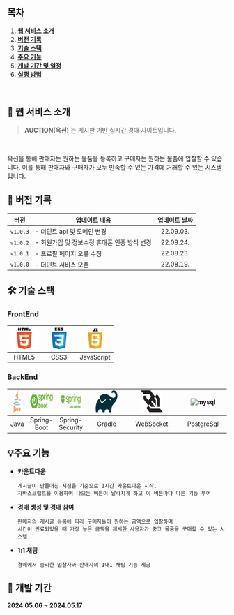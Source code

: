 
## 목차

1. [**웹 서비스 소개**](#1)
2. [**버전 기록**](#2)
3. [**기술 스택**](#3)
4. [**주요 기능**](#4)
5. [**개발 기간 및 일정**](#5)
6. [**실행 방법**](#6)

<br />

<div id="1"></div>

## 📖 웹 서비스 소개

> **AUCTION(옥션)** 는 게시판 기반 실시간 경매 사이트입니다.

<br />  

옥션을 통해 판매자는 원하는 물품을 등록하고
구매자는 원하는 물품에 입찰할 수 있습니다.
이를 통해 판매자와 구매자가 모두 만족할 수 있는 가격에 거래할 수 있는 시스템입니다.



<div id="2"></div>

## 👷 버전 기록

|   버전   | <div align="center">업데이트 내용</div>      | 업데이트 날짜 |
| :------: | :------------------------------------------- | :-----------: |
| `v1.0.3` | - 더민트 api 및 도메인 변경                  |   22.09.03.   |
| `v1.0.2` | - 회원가입 및 정보수정 휴대폰 인증 방식 변경 |   22.08.24.   |
| `v1.0.1` | - 프로필 페이지 오류 수정                    |   22.08.23.   |
| `v1.0.0` | - 더민트 서비스 오픈                         |   22.08.19.   |

<div id="3"></div>

## 🛠 기술 스택 

### FrontEnd

| <div align="center"><img src="README.assets/html.svg" alt="HTML5" width="50px" height="50px" /> </div> | <div align="center"><img src="README.assets/css.svg" alt="CSS3" width="50px" height="50px" /></div> | <div align="center"><img src="README.assets/js.png" alt="JavaScript" width="50px" height="50px" /></div> |
| :----------------------------------------------------------------------------------------------------: | :-------------------------------------------------------------------------------------------------: | :------------------------------------------------------------------------------------------------------: |
|                                     &nbsp;&nbsp;HTML5&nbsp;&nbsp;                                      |                        &nbsp;&nbsp;&nbsp;&nbsp;CSS3&nbsp;&nbsp;&nbsp;&nbsp;                         |                                                JavaScript                                                |


### BackEnd

| <div align="center"><img src="README.assets/java.svg" alt="java" width="50px" height="50px" /> </div> | <div align="center"><img src="README.assets/springboot.png" alt="springboot" width="100px" height="50px" /> </div> | <div align="center"><img src="README.assets/springsecurity.png" alt="springsecurity" width="100px" height="50px" /></div> | <div align="center"><img src="README.assets/gradle.png" alt="gradle" width="50px" height="50px" /></div> | <div align="center"><img src="README.assets/websocket.svg" alt="websocket" width="50px" height="50px" /></div> | <div align="center"><img src="README.assets/postgresql.svg" alt="mysql" width="70px" height="50px" /> </div> |
| :---------------------------------------------------------------------------------------------------: | :----------------------------------------------------------------------------------------------------------------: | :-----------------------------------------------------------------------------------------------------------------------: | :------------------------------------------------------------------------------------------------------: | :------------------------------------------------------------------------------------------------------------: | :---------------------------------------------------------------------------------------------------: |
|                                                 Java                                                  |                                                    Spring-Boot                                                     |                                                      Spring-Security                                                      |                    &nbsp;&nbsp;&nbsp;&nbsp;&nbsp;Gradle&nbsp;&nbsp;&nbsp;&nbsp;&nbsp;                    |                                 &nbsp;&nbsp;&nbsp;WebSocket&nbsp;&nbsp;&nbsp;                                  |                     &nbsp;&nbsp;&nbsp;&nbsp;&nbsp;PostgreSql&nbsp;&nbsp;&nbsp;&nbsp;&nbsp;


<div id="4"></div>

## 💡주요 기능

- **카운트다운**

  ```
  게시글이 만들어진 시점을 기준으로 1시간 카운트다운 시작.
  자바스크립트를 이용하여 나오는 버튼이 달라지게 하고 이 버튼마다 다른 기능 부여
  ```

- **경매 생성 및 경매 참여**

  ```
  판매자의 게시글 등록에 따라 구매자들이 원하는 금액으로 입찰하며
  시간이 만료되었을 때 가장 높은 금액을 제시한 사용자가 중고 물품을 구매할 수 있는 시스템

  ```


- **1:1 채팅**

  ```
  경매에서 승리한 입찰자와 판매자의 1대1 채팅 기능 제공
  ```


<div id="5"></div>


## 📅 개발 기간

**2024.05.06 ~ 2024.05.17**
<br />
<br />
